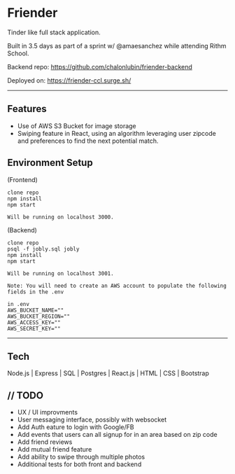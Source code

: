 # Friender

Tinder like full stack application. 

Built in 3.5 days as part of a sprint w/ @amaesanchez while attending Rithm School.

Backend repo: https://github.com/chalonlubin/friender-backend

Deployed on: https://friender-ccl.surge.sh/

--- 

## Features
- Use of AWS S3 Bucket for image storage
- Swiping feature in React, using an algorithm leveraging user zipcode and preferences to find the next potential match. 

## Environment Setup

(Frontend)
```
clone repo
npm install
npm start

Will be running on localhost 3000.
```

(Backend)
```
clone repo
psql -f jobly.sql jobly
npm install
npm start

Will be running on localhost 3001.

Note: You will need to create an AWS account to populate the following fields in the .env

in .env
AWS_BUCKET_NAME=""
AWS_BUCKET_REGION=""
AWS_ACCESS_KEY=""
AWS_SECRET_KEY=""

```
---

## Tech

Node.js | Express | SQL | Postgres | React.js | HTML | CSS | Bootstrap

## // TODO
- UX / UI improvments
- User messaging interface, possibly with websocket
- Add Auth eature to login with Google/FB
- Add events that users can all signup for in an area based on zip code
- Add friend reviews
- Add mutual friend feature
- Add ability to swipe through multiple photos
- Additional tests for both front and backend
